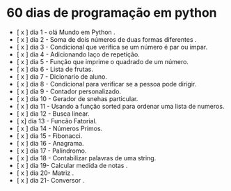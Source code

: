 # 60 dias de programação em python 

- [ x ] dia 1 - olá Mundo em Python .
- [ x ] dia 2 - Soma de dois números de duas formas diferentes .
- [ x ] dia 3 - Condicional que verifica se um número é par ou impar. 
- [ x ] dia 4 - Adicionando laço de repetição.
- [ x ] dia 5 -  Função que imprime o quadrado de um número.
- [ x ] dia 6 -  Lista de frutas.
- [ x ] dia 7 -  Dicionario de aluno.
- [ x ] dia 8 - Condicional para verificar se a pessoa pode dirigir.
- [ x ] dia 9 - Contador personalizado.
- [ x ] dia 10 - Gerador de snehas particular.
- [ x ] dia 11 - Usando a função sorted para ordenar uma lista de numeros.
- [ x ] dia 12 - Busca linear.
- [ x]  dia 13 - Funcão Fatorial.
- [ x ] dia 14 - Números Primos.
- [ x ] dia 15 - Fibonacci.
- [ x ] dia 16 - Anagrama.
- [ x ] dia 17 - Palindromo.
- [ x ] dia 18 - Contabilizar palavras de uma string.
- [ x ] dia 19- Calcular medida de notas .
- [ x ] dia 20- Matriz .
- [ x ] dia 21- Conversor .